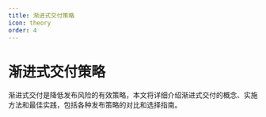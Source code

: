 ```yaml
---
title: 渐进式交付策略
icon: theory
order: 4
---
```


# 渐进式交付策略

渐进式交付是降低发布风险的有效策略，本文将详细介绍渐进式交付的概念、实施方法和最佳实践，包括各种发布策略的对比和选择指南。
